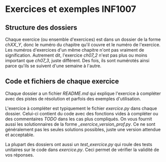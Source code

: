 # Exercices et exemples INF1007

## Structure des dossiers

Chaque exercice (ou ensemble d'exercices) est dans un dossier de la forme ch*XX*_*Y*, donc le numéro du chapitre qu'il couvre et le numéro de l'exercice. Les numéros d'exercices d'un même chapitre n'ont pas vraiment de signification. Autrement dit, l'exercice *ch07_2* n'est pas plus ou moins important que *ch07_3*, juste différent. Des fois, ils sont numérotés ainsi parce qu'ils se suivent d'une semaine à l'autre.

## Code et fichiers de chaque exercice

Chaque dossier a un fichier *README.md* qui explique l'exercice à compléter avec des pistes de résolution et parfois des exemples d'utilisation.

L'exercice à compléter est typiquement le fichier *exercice.py* dans chaque dossier. Celui-ci contient du code avec des fonctions vides à compléter ou des commentaires *TODO* dans les cas plus compliqués. On vous fournit aussi les solutionnaires de la forme *_exercice_version_prof.py*. Ce ne sont généralement pas les seules solutions possibles, juste une version attendue et acceptable.

La plupart des dossiers ont aussi un *test_exercice.py* qui roule des tests unitaires sur le code dans *exercice.py*. Ceci permet de vérifier la validité de vos réponses.
